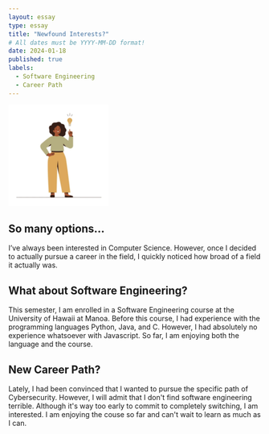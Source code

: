 ```yaml
---
layout: essay
type: essay
title: "Newfound Interests?"
# All dates must be YYYY-MM-DD format!
date: 2024-01-18
published: true
labels:
  - Software Engineering
  - Career Path
---
```


<img width="200px" class="rounded float-start pe-4" src="../img/igniting/interests.png">

## So many options...

I’ve always been interested in Computer Science. However, once I decided to actually pursue a career in the field, I quickly noticed how broad of a field it actually was. 

## What about Software Engineering?

This semester, I am enrolled in a Software Engineering course at the University of Hawaii at Manoa. Before this course, I had experience with the programming languages Python, Java, and C. However, I had absolutely no experience whatsoever with Javascript. So far, I am enjoying both the language and the course. 

## New Career Path?

Lately, I had been convinced that I wanted to pursue the specific path of Cybersecurity. However, I will admit that I don't find software engineering terrible. Although it's way too early to commit to completely switching, I am interested. I am enjoying the couse so far and can't wait to learn as much as I can.
